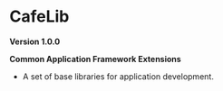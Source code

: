 # CafeLib

**Version 1.0.0**

**Common Application Framework Extensions**

- A set of base libraries for application development.

